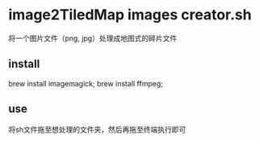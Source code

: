 # image2TiledMap images  creator.sh
将一个图片文件（png, jpg）处理成地图式的碎片文件
## install
brew install imagemagick;
brew install ffmpeg;
## use
将sh文件拖至想处理的文件夹，然后再拖至终端执行即可
